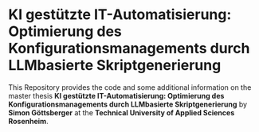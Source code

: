 # KI gestützte IT-Automatisierung: Optimierung des Konfigurationsmanagements durch LLMbasierte Skriptgenerierung
This Repository provides the code and some additional information on the master thesis **KI gestützte IT-Automatisierung: Optimierung des Konfigurationsmanagements durch LLMbasierte Skriptgenerierung** by **Simon Göttsberger** at the **Technical University of Applied Sciences Rosenheim**. 
